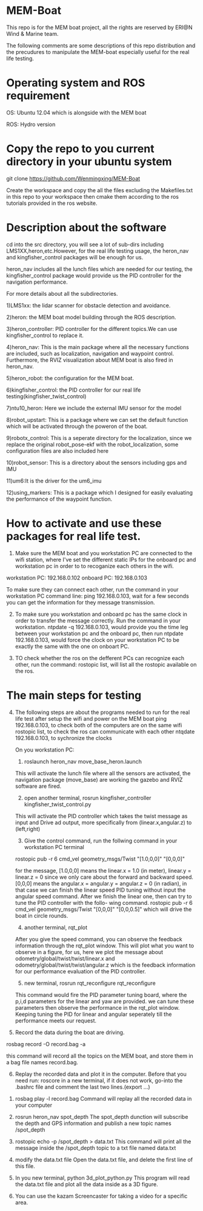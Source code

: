 # MEM-Boat
This repo is for the MEM boat project, all the rights are reserved by ERI@N Wind & Marine team.

The following comments are some descriptions of this repo distribution and the precudures to manipulate
the MEM-boat especially useful for the real life testing.

# Operating system and ROS requirement
OS: Ubuntu 12.04 which is alongside with the MEM boat

ROS: Hydro version

# Copy the repo to you current directory in your ubuntu system
git clone https://github.com/Wenmingxing/MEM-Boat

Create the workspace and copy the all the files excluding the Makefiles.txt in this repo to your workspace 
then cmake them according to the ros tutorials provided in the ros website.

# Description about the software
cd into the src directory, you will see a lot of sub-dirs including LMS1XX,heron,etc.However, for the real life
testing usage, the heron_nav and kingfisher_control packages will be enough for us.

heron_nav includes all the lunch files which are needed for our testing, the kingfisher_control package would provide 
us the PID controller for the navigation performance.

For more details about all the subdirectories.

1)LMS1xx: the lidar scanner for obstacle detection and avoidance.

2)heron: the MEM boat model building through the ROS description.

3)heron_controller: PID controller for the different topics.We can use kingfisher_control to replace it.

4)heron_nav: This is the main package where all the necessary functions are included, such as localization, navigation and 
waypoint control. Furthermore, the RVIZ visualization about MEM boat is also fired in heron_nav.

5)heron_robot: the configuration for the MEM boat.

6)kingfisher_control: the PID controller for our real life testing(kingfisher_twist_control)

7)ntu10_heron: Here we include the external IMU sensor for the model

8)robot_upstart: This is a package where we can set the default function which will be activated through the poweron of the boat.

9)robotx_control: This is a seperate directory for the localization, since we replace the original robot_pose-ekf with the robot_localization, some configuration files are also included here

10)robot_sensor: This is a directory about the sensors including gps and IMU

11)um6:It is the driver for the um6_imu 

12)using_markers: This is a package which I designed for easily evaluating the performance of the waypoint function.

# How to activate and use these packages for real life test.

1. Make sure the MEM boat and you workstation PC are connected to the wifi station, where I've set the different static IPs
for the onboard pc and workstation pc in order to to recoganize each others in the wifi.

workstation PC: 192.168.0.102
onboard PC: 192.168.0.103

To make sure they can connect each other, run the command in your workstation PC command line:
ping 192.168.0.103, wait for a few seconds you can get the information for they message transmission.

2. To make sure you workstation and onboard pc has the same clock in order to transfer the message correctly. Run the command 
in your workstation.
ntpdate -q 192.168.0.103, would provide you the time leg between your workstation pc and the onboard pc, then run 
ntpdate 192.168.0.103, would force the clock on your workstation PC to be exactly the same with the one on onboart PC.

3. TO check whether the ros on the defferent PCs can recognize each other, run the command:
rostopic list, will list all the rostopic available on the ros.

# The main steps for testing

4. The following steps are about the programs needed to run for the real life test after setup the wifi and power on the MEM boat
  ping 192.168.0.103, to check both of the computers are on the same wifi
  rostopic list, to check the ros can communicate with each other
  ntqdate 192.168.0.103, to sychronize the clocks
  
   
    On you workstation PC:
    
    1) roslaunch heron_nav move_base_heron.launch
    
    This will activate the lunch file where all the sensors are activated, the navigation package (move_base) are working
    the gazebo and RVIZ software are fired.
    
    2) open another terminal, rosrun kingfisher_controller kingfisher_twist_control.py
    
    This will activate the PID controller which takes the twist message as input and Drive ad output, more specifically
    from (linear.x,angular.z) to (left,right)
    
    3) Give the control command, run the follwing command in your workstation PC terminal
    
    rostopic pub -r 6 cmd_vel geometry_msgs/Twist "[1.0,0,0]" "[0,0,0]"
    
    for the message, [1.0,0,0] means the linear.x = 1.0 (in meter), linear.y = linear.z = 0 since we only care about the forward and
    backward speed.
    [0,0,0] means the angular.x = angular.y = angular.z = 0 (in radian), in that case we can finish the linear speed PID tuning without 
    input the angular speed command. After we finish the linear one, then can try to tune the PID controller with the follo-
    wing command.
    rostopic pub -r 6 cmd_vel geometry_msgs/Twist "[0,0,0]" "[0,0,0.5]" which will drive the boat in circle rounds.
    
    4) another terminal, rqt_plot
    
    After you give the speed command, you can observe the feedback information through the rqt_plot window.
    This will plot what you want to observe in a figure, for us, here we plot the message about 
    odometry/global/twist/twist/linear.x and odometry/global/twist/twist/angular.z which is the feedback information
    for our performance evaluation of the PID controller.
    
    5) new terminal, rosrun rqt_reconfigure rqt_reconfigure
    
    This command would fire the PID parameter tuning board, where the p,i,d parameters for the linear and yaw are provided.
    we can tune these parameters then observe the performance in the rqt_plot window.
    Keeping tuning the PID for linear and angular seperately till the performance meets our request.

5. Record the data during the boat are driving.

rosbag record -O record.bag -a

this command will record all the topics on the MEM boat, and store them in a bag file names record.bag.

6. Replay the recorded data and plot it in the computer. Before that you need run: roscore in a new terminal, if it does not work, go-into the .bashrc file and comment the last two lines.(export ...)

  1) rosbag play -l record.bag
  Command will replay all the recorded data in your computer
  
  2) rosrun heron_nav spot_depth
  The spot_depth dunction will subscribe the depth and GPS information and publish a new topic names /spot_depth
  
  3) rostopic echo -p /spot_depth > data.txt
  This command will print all the message inside the /spot_depth topic to a txt file named data.txt
  
  4) modify the data.txt file
  Open the data.txt file, and delete the first line of this file.
  
  5) In you new terminal, python 3d_plot_python.py
  This program will read the data.txt file and plot all the data inside as a 3D figure.
  
  6) You can use the kazam Screencaster for taking a video for a specific area.



